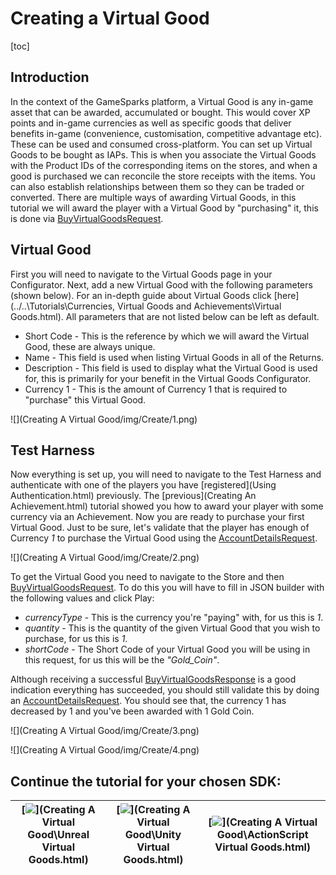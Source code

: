 # Creating a Virtual Good

[toc]

## Introduction

In the context of the GameSparks platform, a Virtual Good is any in-game asset that can be awarded, accumulated or bought. This would cover XP points and in-game currencies as well as specific goods that deliver benefits in-game (convenience, customisation, competitive advantage etc). These can be used and consumed cross-platform. You can set up Virtual Goods to be bought as IAPs. This is when you associate the Virtual Goods with the Product IDs of the corresponding items on the stores, and when a good is purchased we can reconcile the store receipts with the items. You can also establish relationships between them so they can be traded or converted. There are multiple ways of awarding Virtual Goods, in this tutorial we will award the player with a Virtual Good by "purchasing" it, this is done via [BuyVirtualGoodsRequest](/documentation/request-api/store-request-api/buyvirtualgoodsrequest).

## Virtual Good

First you will need to navigate to the Virtual Goods page in your Configurator. Next, add a new Virtual Good with the following parameters (shown below). For an in-depth guide about Virtual Goods click [here](../..\Tutorials\Currencies, Virtual Goods and Achievements\Virtual Goods.html). All parameters that are not listed below can be left as default.

  * Short Code - This is the reference by which we will award the Virtual Good, these are always unique.
  * Name - This field is used when listing Virtual Goods in all of the Returns.
  * Description - This field is used to display what the Virtual Good is used for, this is primarily for your benefit in the Virtual Goods Configurator.
  * Currency 1 - This is the amount of Currency 1 that is required to "purchase" this Virtual Good.


![](Creating A Virtual Good/img/Create/1.png)

## Test Harness

Now everything is set up, you will need to navigate to the Test Harness and authenticate with one of the players you have [registered](Using Authentication.html) previously. The [previous](Creating An Achievement.html) tutorial showed you how to award your player with some currency via an Achievement. Now you are ready to purchase your first Virtual Good. Just to be sure, let's validate that the player has enough of Currency *1* to purchase the Virtual Good using the [AccountDetailsRequest](https://docs.gamesparks.net/documentation/request-api/player-request-api/accountdetailsrequest).

![](Creating A Virtual Good/img/Create/2.png)


To get the Virtual Good you need to navigate to the Store and then [BuyVirtualGoodsRequest](/documentation/request-api/store-request-api/buyvirtualgoodsrequest). To do this you will have to fill in JSON builder with the following values and click Play:

  * *currencyType* \- This is the currency you're "paying" with, for us this is *1*.
  * *quantity* \- This is the quantity of the given Virtual Good that you wish to purchase, for us this is *1*.
  * *shortCode* \- The Short Code of your Virtual Good you will be using in this request, for us this will be the *"Gold_Coin"*.

Although receiving a successful [BuyVirtualGoodsResponse](/documentation/response-api/store-response-api/buyvirtualgoodresponse) is a good indication everything has succeeded, you should still validate this by doing an [AccountDetailsRequest](https://docs.gamesparks.net/documentation/request-api/player-request-api/accountdetailsrequest). You should see that, the currency 1 has decreased by 1 and you've been awarded with 1 Gold Coin.

![](Creating A Virtual Good/img/Create/3.png)

![](Creating A Virtual Good/img/Create/4.png)
 

## Continue the tutorial for your chosen SDK:

|[![](img/URLogo.png)](Creating A Virtual Good\Unreal Virtual Goods.html)   |[![](img/UTLogo.png)](Creating A Virtual Good\Unity Virtual Goods.html)   |[![](img/ASLogo.png)](Creating A Virtual Good\ActionScript Virtual Goods.html)   |
|---|---|---|
